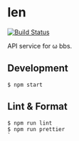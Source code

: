 # len

[![Build Status](https://travis-ci.org/omega-bbs/len.svg?branch=master)](https://travis-ci.org/omega-bbs/len)

API service for ω bbs.

## Development

``` shell
$ npm start
```

## Lint & Format

``` shell
$ npm run lint
$ npm run prettier
`
